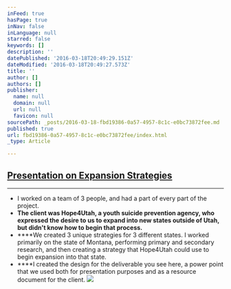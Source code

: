```yaml
---
inFeed: true
hasPage: true
inNav: false
inLanguage: null
starred: false
keywords: []
description: ''
datePublished: '2016-03-18T20:49:29.151Z'
dateModified: '2016-03-18T20:49:27.573Z'
title: ''
author: []
authors: []
publisher:
  name: null
  domain: null
  url: null
  favicon: null
sourcePath: _posts/2016-03-18-fbd19386-0a57-4957-8c1c-e0bc73872fee.md
published: true
url: fbd19386-0a57-4957-8c1c-e0bc73872fee/index.html
_type: Article

---
```

## [Presentation on Expansion Strategies][0]

****

* I worked on a team of 3 people, and had a part of every part of the project.
* **The client was Hope4Utah, a youth suicide prevention agency, who expressed the desire to us to expand into new states outside of Utah, but didn't know how to begin that process.**
* ****We created 3 unique strategies for 3 different states. I worked primarily on the state of Montana, performing primary and secondary research, and then creating a strategy that Hope4Utah could use to begin expansion into that state.
* ****I created the design for the deliverable you see here, a power point that we used both for presentation purposes and as a resource document for the client.
![](https://the-grid-user-content.s3-us-west-2.amazonaws.com/98c9a610-d453-4cbc-8dbd-897a52012ed2.png)

  


[0]: https://drive.google.com/file/d/0B_3Bn2B5HlnMVWhhVDFqQ2R1cDg/view?usp=sharing